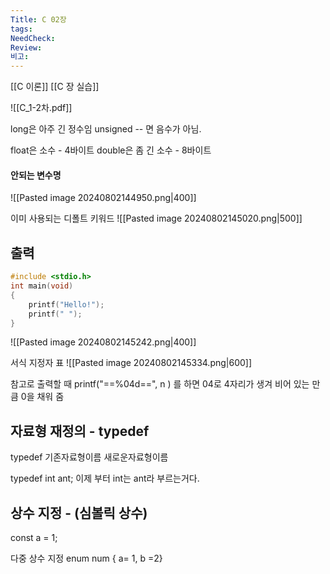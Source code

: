 ```yaml
---
Title: C 02장
tags: 
NeedCheck: 
Review: 
비고:
---
```

[[C 이론]]
[[C 장 실습]]

![[C_1-2차.pdf]]



long은 아주 긴 정수임
unsigned -- 면 음수가 아님.

float은 소수 - 4바이트
double은 좀 긴 소수 - 8바이트

#### 안되는 변수명
![[Pasted image 20240802144950.png|400]]

이미 사용되는 디폴트 키워드
![[Pasted image 20240802145020.png|500]]

## 출력
```c++
#include <stdio.h>
int main(void)
{
	printf("Hello!");
	printf(" ");	
}
```

![[Pasted image 20240802145242.png|400]]

서식 지정자 표
![[Pasted image 20240802145334.png|600]]

참고로 출력할 때
printf("==%04d==", n )
를 하면 04로 4자리가 생겨 비어 있는 만큼 0을 채워 줌

## 자료형 재정의 - typedef
typedef 기존자료형이름 새로운자료형이름

typedef int ant;
이제 부터 int는 ant라 부르는거다.

## 상수 지정 - (심볼릭 상수)
const a = 1;

다중 상수 지정
enum num { a= 1, b =2}